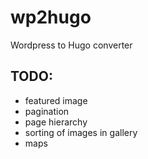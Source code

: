# wp2hugo

Wordpress to Hugo converter

## TODO:

* featured image
* pagination
* page hierarchy
* sorting of images in gallery
* maps
